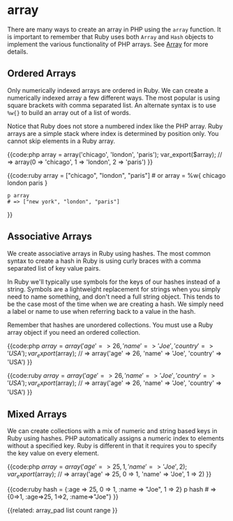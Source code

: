 # array

There are many ways to create an array in PHP using the `array`
function. It is important to remember that Ruby uses both `Array`
and `Hash` objects to implement the various functionality of PHP
arrays. See [Array](../array) for more details.


## Ordered Arrays

Only numerically indexed arrays are ordered in Ruby. We can create a
numerically indexed array a few different ways. The most popular is using
square brackets with comma separated list. An alternate syntax is to use
`%w{}` to build an array out of a list of words.

Notice that Ruby does not store a numbered index like the PHP array. Ruby
arrays are a simple stack where index is determined by position only. You
cannot skip elements in a Ruby array.


{{code:php
    array = array('chicago', 'london', 'paris');
    var_export($array);
    // => array(0 => 'chicago', 1 => 'london', 2 => 'paris')
}}


{{code:ruby
    array = ["chicago", "london", "paris"]
    # or
    array = %w{ chicago london paris }

    p array
    # => ["new york", "london", "paris"]
}}


## Associative Arrays

We create associative arrays in Ruby using hashes. The most common syntax to
create a hash in Ruby is using curly braces with a comma separated list of key
value pairs.

In Ruby we'll typically use symbols for the keys of our hashes instead of a
string. Symbols are a lightweight replacement for strings when you simply need
to name something, and don't need a full string object. This tends to be the
case most of the time when we are creating a hash. We simply need a label or
name to use when referring back to a value in the hash.

Remember that hashes are unordered collections. You must use a Ruby array
object if you need an ordered collection.

{{code:php
    $array = array('age' => 26, 'name' => 'Joe', 'country' => 'USA');
    var_export($array);
    // => array('age' => 26, 'name' => 'Joe', 'country' => 'USA')
}}

{{code:ruby
    $array = array('age' => 26, 'name' => 'Joe', 'country' => 'USA');
    var_export($array);
    // => array('age' => 26, 'name' => 'Joe', 'country' => 'USA')
}}


## Mixed Arrays

We can create collections with a mix of numeric and string based keys in Ruby
using hashes. PHP automatically assigns a numeric index to elements without a
specified key. Ruby is different in that it requires you to specify the key
value on every element.


{{code:php
    $array = array('age' => 25, 1, 'name' => 'Joe', 2);
    var_export($array);
    // => array('age' => 25, 0 => 1, 'name' => 'Joe', 1 => 2)
}}


{{code:ruby
    hash = {:age => 25, 0 => 1, :name => "Joe", 1 => 2}
    p hash
    # => {0=>1, :age=>25, 1=>2, :name=>"Joe"}
}}


{{related:
    array_pad
    list
    count
    range
}}
